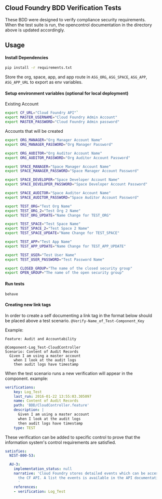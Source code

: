 ## Cloud Foundry BDD Verification Tests
These BDD were designed to verify compliance security requirements. When the test suite is run, the opencontrol documentation in the directory above is updated accordingly.

## Usage

#### Install Dependencies  
```bash
pip install -r requirements.txt
```

Store the org, space, app, and app route in `ASG_ORG`, `ASG_SPACE`, `ASG_APP`, `ASG_APP_URL` to export as env variables.

#### Setup environment variables (optional for local deployment)
Existing Account
```bash
export CF_URL="Cloud Foundry API"`
export MASTER_USERNAME="Cloud Foundry Admin Account"
export MASTER_PASSWORD="Cloud Foundry Admin password"
```

Accounts that will be created
```bash
export ORG_MANAGER="Org Manager Account Name"
export ORG_MANAGER_PASSWORD="Org Manager Password"

export ORG_AUDITOR="Org Auditor Account Name"
export ORG_AUDITOR_PASSWORD="Org Auditor Account Password"

export SPACE_MANAGER="Space Manager Account Name"
export SPACE_MANAGER_PASSWORD="Space Manager Account Password"

export SPACE_DEVELOPER="Space Developer Account Name"
export SPACE_DEVELOPER_PASSWORD="Space Developer Account Password"

export SPACE_AUDITOR="Space Auditor Account Name"
export SPACE_AUDITOR_PASSWORD="Space Auditor Account Password"

export TEST_ORG="Test Org Name"
export TEST_ORG_2="Test Org 2 Name"
export TEST_ORG_UPDATE="Name Change for TEST_ORG"

export TEST_SPACE="Test Space Name"
export TEST_SPACE_2="Test Space 2 Name"
export TEST_SPACE_UPDATE="Name Change for TEST_SPACE"

export TEST_APP="Test App Name"
export TEST_APP_UPDATE="Name Change for TEST_APP_UPDATE"

export TEST_USER="Test User Name"
export TEST_USER_PASSWORD="Test Password Name"

export CLOSED_GROUP="The name of the closed security group"
export OPEN_GROUP="The name of the open security group"
```

#### Run tests
```
behave
```

#### Creating new link tags
In order to create a self documenting a link tag in the format below should be placed above a test scenario.
`@Verify-Name_of_Test-Component_Key`

Example:
```
Feature: Audit and Accountability

@Component-Log_Test-CloudController
Scenario: Content of Audit Records
  Given I am using a master account
    when I look at the audit logs
    then audit logs have timestamp
```


When the test scenario runs a new verification will appear in the component.
example:
```yaml
verifications:
    key: Log_Test
    last_run: 2016-01-22 13:55:03.305097
    name: Content of Audit Records
    path: 'BDD/CloudController.feature'
    description: |
      Given I am using a master account
      when I look at the audit logs
      then audit logs have timestamp
    type: TEST
```


These verification can be added to specific control to prove that the information system's control requirements are satisfied.
```yaml
satisfies:
  NIST-800-53:

  AU-3:
    implementation_status: null
    narrative: 'Cloud Foundry stores detailed events which can be accessed through
      the CF API. A list the events is available in the API documentation.
      '
    references:
    - verification: Log_Test
```
